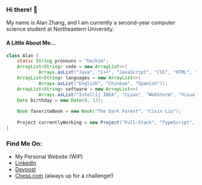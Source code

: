 ### Hi there! 👋
My name is Alan Zhang, and I am currently a second-year computer science
student at Northeastern University.

#### A Little About Me...
```java
class Alan {
    static String pronouns = "he/him";
    ArrayList<String> code = new ArrayList<>(
            Arrays.asList("Java", "C++", "JavaScript", "CSS", "HTML", "React", "TypeScript", "C"));
    ArrayList<String> languages = new ArrayList<>(
            Arrays.asList("English", "Chinese", "Spanish"));
    ArrayList<String> software = new ArrayList<>(
            Arrays.asList("Intellij IDEA", "CLion", "WebStorm", "Visual Studio Code"));
    Date birthday = new Date(8, 13);
    
    Book favoriteBook = new Book("The Dark Forest", "Cixin Liu");
    
    Project currentlyWorking = new Project("Full-Stack", "TypeScript", "MongoDB", "Python");
}
```
### Find Me On:
- My Personal Website (WIP)
- [LinkedIn](https://linkedin.com/alanlzhang)
- [Devpost](https://devpost.com/alanZhang0813)
- [Chess.com](https://chess.com/member/alanzhang) (always up for a challenge!)

